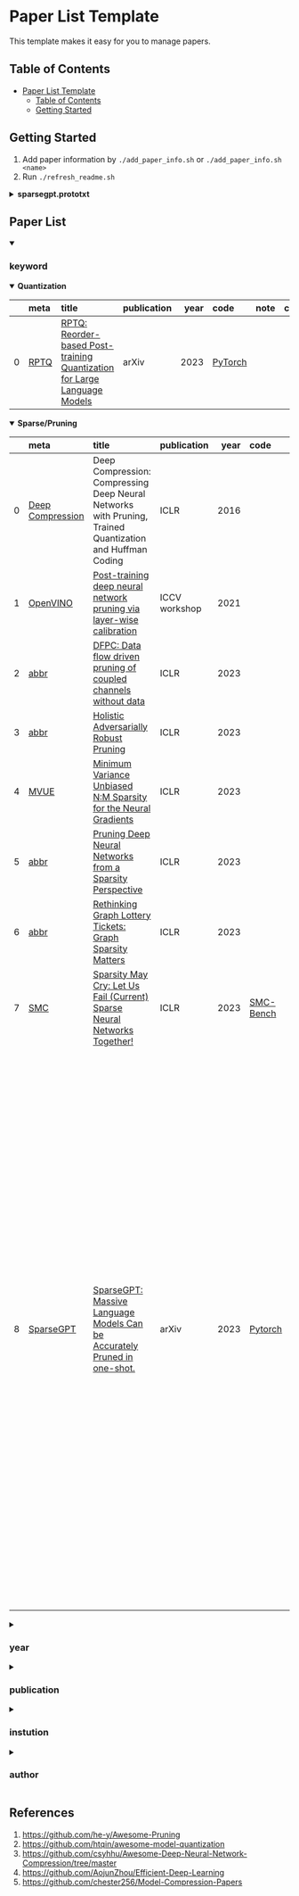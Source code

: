 # Paper List Template

This template makes it easy for you to manage papers.

## Table of Contents

- [Paper List Template](#paper-list-template)
  - [Table of Contents](#table-of-contents)
  - [Getting Started](#getting-started)


## Getting Started
1. Add paper information by `./add_paper_info.sh` or  `./add_paper_info.sh <name>`
2. Run `./refresh_readme.sh`

<details><summary><b>sparsegpt.prototxt</b></summary>
<p>

```
paper {
  title: "SparseGPT: Massive Language Models Can be Accurately Pruned in one-shot."
  abbr: "SparseGPT"
  url: "https://arxiv.org/pdf/2301.00774.pdf"
  authors: "Elias Frantar"
  authors: "Dan Alistarh"
  institutions: "IST Austria"
  institutions: "Neural Magic"
}
pub {
  where: "arXiv"
  year: 2023
}
code {
  type: "Pytorch"
  url: "https://github.com/IST-DASLab/sparsegpt"
}
note {
  url: "SparseGPT.md"
}
keyword {
  words: "sparsity"
}
```

</p>
</details>



## Paper List

<details open><summary>

### keyword
</summary> 
<p>

<details open><summary><b>Quantization</b></summary> 
<p>

|    | meta                         | title                                                                                                            | publication   |   year | code                                            | note   | cover   |
|---:|:-----------------------------|:-----------------------------------------------------------------------------------------------------------------|:--------------|-------:|:------------------------------------------------|:-------|:--------|
|  0 | [RPTQ](./meta/RPTQ.prototxt) | [RPTQ: Reorder-based Post-training Quantization for Large Language Models](https://arxiv.org/pdf/2304.01089.pdf) | arXiv         |   2023 | [PyTorch](https://github.com/hahnyuan/RPTQ4LLM) |        |         |</p>
</details>
<details open><summary><b>Sparse/Pruning</b></summary> 
<p>

|    | meta                                                | title                                                                                                                                                                                                                                    | publication   |   year | code                                                 | note                                   | cover                                                            |
|---:|:----------------------------------------------------|:-----------------------------------------------------------------------------------------------------------------------------------------------------------------------------------------------------------------------------------------|:--------------|-------:|:-----------------------------------------------------|:---------------------------------------|:-----------------------------------------------------------------|
|  0 | [Deep Compression](./meta/deepcompression.prototxt) | Deep Compression: Compressing Deep Neural Networks with Pruning, Trained Quantization and Huffman Coding                                                                                                                                 | ICLR          |   2016 |                                                      |                                        |                                                                  |
|  1 | [OpenVINO](./meta/OpenVINO.prototxt)                | [Post-training deep neural network pruning via layer-wise calibration](https://openaccess.thecvf.com/content/ICCV2021W/LPCV/papers/Lazarevich_Post-Training_Deep_Neural_Network_Pruning_via_Layer-Wise_Calibration_ICCVW_2021_paper.pdf) | ICCV workshop |   2021 |                                                      |                                        |                                                                  |
|  2 | [abbr](./meta/22C0A4RH.prototxt)                    | [DFPC: Data flow driven pruning of coupled channels without data](https://openreview.net/forum?id=mhnHqRqcjYU)                                                                                                                           | ICLR          |   2023 |                                                      |                                        |                                                                  |
|  3 | [abbr](./meta/9O673CMS.prototxt)                    | [Holistic Adversarially Robust Pruning](https://openreview.net/forum?id=sAJDi9lD06L)                                                                                                                                                     | ICLR          |   2023 |                                                      |                                        |                                                                  |
|  4 | [MVUE](./meta/2U5DXO7C.prototxt)                    | [Minimum Variance Unbiased N:M Sparsity for the Neural Gradients](https://openreview.net/pdf?id=vuD2xEtxZcj)                                                                                                                             | ICLR          |   2023 |                                                      |                                        |                                                                  |
|  5 | [abbr](./meta/4IT9WPPA.prototxt)                    | [Pruning Deep Neural Networks from a Sparsity Perspective](https://openreview.net/forum?id=i-DleYh34BM)                                                                                                                                  | ICLR          |   2023 |                                                      |                                        |                                                                  |
|  6 | [abbr](./meta/GEZARAUL.prototxt)                    | [Rethinking Graph Lottery Tickets: Graph Sparsity Matters](https://openreview.net/forum?id=fjh7UGQgOB)                                                                                                                                   | ICLR          |   2023 |                                                      |                                        |                                                                  |
|  7 | [SMC](./meta/EHWNTP1V.prototxt)                     | [Sparsity May Cry: Let Us Fail (Current) Sparse Neural Networks Together!](https://openreview.net/pdf?id=J6F3lLg4Kdp)                                                                                                                    | ICLR          |   2023 | [SMC-Bench](https://github.com/VITA-Group/SMC-Bench) |                                        |                                                                  |
|  8 | [SparseGPT](./meta/sparsegpt.prototxt)              | [SparseGPT: Massive Language Models Can be Accurately Pruned in one-shot.](https://arxiv.org/pdf/2301.00774.pdf)                                                                                                                         | arXiv         |   2023 | [Pytorch](https://github.com/IST-DASLab/sparsegpt)   | [note](./notes/sparsegpt/SparseGPT.md) | <img width='1000' alt='image' src='./notes/sparsegpt/cover.jpg'> |</p>
</details>
</p>
</details>

<details><summary>

### year
</summary> 
<p>

<details><summary><b>2016</b></summary> 
<p>

|    | meta                                                | title                                                                                                    | publication   |   year | code   | note   | cover   |
|---:|:----------------------------------------------------|:---------------------------------------------------------------------------------------------------------|:--------------|-------:|:-------|:-------|:--------|
|  0 | [Deep Compression](./meta/deepcompression.prototxt) | Deep Compression: Compressing Deep Neural Networks with Pruning, Trained Quantization and Huffman Coding | ICLR          |   2016 |        |        |         |</p>
</details>
<details><summary><b>2021</b></summary> 
<p>

|    | meta                                 | title                                                                                                                                                                                                                                    | publication   |   year | code   | note   | cover   |
|---:|:-------------------------------------|:-----------------------------------------------------------------------------------------------------------------------------------------------------------------------------------------------------------------------------------------|:--------------|-------:|:-------|:-------|:--------|
|  0 | [OpenVINO](./meta/OpenVINO.prototxt) | [Post-training deep neural network pruning via layer-wise calibration](https://openaccess.thecvf.com/content/ICCV2021W/LPCV/papers/Lazarevich_Post-Training_Deep_Neural_Network_Pruning_via_Layer-Wise_Calibration_ICCVW_2021_paper.pdf) | ICCV workshop |   2021 |        |        |         |</p>
</details>
<details><summary><b>2023</b></summary> 
<p>

|    | meta                                   | title                                                                                                                                                                             | publication   |   year | code                                                  | note                                   | cover                                                            |
|---:|:---------------------------------------|:----------------------------------------------------------------------------------------------------------------------------------------------------------------------------------|:--------------|-------:|:------------------------------------------------------|:---------------------------------------|:-----------------------------------------------------------------|
|  0 | [abbr](./meta/BU38BOQE.prototxt)       | [A General Framework For Proving The Equivariant Strong Lottery Ticket Hypothesis](https://openreview.net/forum?id=vVJZtlZB9D)                                                    | ICLR          |   2023 |                                                       |                                        |                                                                  |
|  1 | [abbr](./meta/SP5UN1RF.prototxt)       | [A Unified Framework for Soft Threshold Pruning](https://openreview.net/forum?id=cCFqcrq0d8)                                                                                      | ICLR          |   2023 |                                                       |                                        |                                                                  |
|  2 | [abbr](./meta/Q3S45CWC.prototxt)       | [Bit-Pruning: A Sparse Multiplication-Less Dot-Product](https://openreview.net/forum?id=YUDiZcZTI8)                                                                               | ICLR          |   2023 |                                                       |                                        |                                                                  |
|  3 | [abbr](./meta/JBRI286F.prototxt)       | [CrAM: A Compression-Aware Minimizer](https://openreview.net/forum?id=_eTZBs-yedr)                                                                                                | ICLR          |   2023 |                                                       |                                        |                                                                  |
|  4 | [abbr](./meta/22C0A4RH.prototxt)       | [DFPC: Data flow driven pruning of coupled channels without data](https://openreview.net/forum?id=mhnHqRqcjYU)                                                                    | ICLR          |   2023 |                                                       |                                        |                                                                  |
|  5 | [abbr](./meta/TVCZSVZY.prototxt)       | [DepthFL: Depthwise Federated Learning for Heterogeneous Clients](https://openreview.net/forum?id=pf8RIZTMU58)                                                                    | ICLR          |   2023 |                                                       |                                        |                                                                  |
|  6 | [abbr](./meta/ZHVKFNSL.prototxt)       | [Diffusion Models for Causal Discovery via Topological Ordering](https://openreview.net/forum?id=Idusfje4-Wq)                                                                     | ICLR          |   2023 |                                                       |                                        |                                                                  |
|  7 | [abbr](./meta/9O673CMS.prototxt)       | [Holistic Adversarially Robust Pruning](https://openreview.net/forum?id=sAJDi9lD06L)                                                                                              | ICLR          |   2023 |                                                       |                                        |                                                                  |
|  8 | [abbr](./meta/Q0PKEEPI.prototxt)       | [HomoDistil: Homotopic Task-Agnostic Distillation of Pre-trained Transformers](https://openreview.net/forum?id=D7srTrGhAs)                                                        | ICLR          |   2023 |                                                       |                                        |                                                                  |
|  9 | [abbr](./meta/AZKA1WRH.prototxt)       | [How I Learned to Stop Worrying and Love Retraining](https://openreview.net/forum?id=_nF5imFKQI)                                                                                  | ICLR          |   2023 |                                                       |                                        |                                                                  |
| 10 | [abbr](./meta/RR92I0FK.prototxt)       | [Joint Edge-Model Sparse Learning is Provably Efficient for Graph Neural Networks](https://openreview.net/forum?id=4UldFtZ_CVF)                                                   | ICLR          |   2023 |                                                       |                                        |                                                                  |
| 11 | [abbr](./meta/CSUM4GXD.prototxt)       | [MECTA: Memory-Economic Continual Test-Time Model Adaptation](https://openreview.net/forum?id=N92hjSf5NNh)                                                                        | ICLR          |   2023 |                                                       |                                        |                                                                  |
| 12 | [MVUE](./meta/2U5DXO7C.prototxt)       | [Minimum Variance Unbiased N:M Sparsity for the Neural Gradients](https://openreview.net/pdf?id=vuD2xEtxZcj)                                                                      | ICLR          |   2023 |                                                       |                                        |                                                                  |
| 13 | [NTK-SAP](./meta/HYTID4WD.prototxt)    | [NTK-SAP: Improving neural network pruning by aligning training dynamics](https://openreview.net/forum?id=-5EWhW_4qWP)                                                            | ICLR          |   2023 |                                                       |                                        |                                                                  |
| 14 | [OTOv2](./meta/QBBMHBHQ.prototxt)      | [OTOv2: Automatic, Generic, User-Friendly](https://openreview.net/forum?id=7ynoX1ojPMt)                                                                                           | ICLR          |   2023 | [Pytorch](https://github.com/tianyic/only_train_once) |                                        |                                                                  |
| 15 | [abbr](./meta/1EZ5JYL3.prototxt)       | [Over-parameterized Model Optimization with Polyak-Lojasiewicz Condition](https://openreview.net/forum?id=aBIpZvMdS56)                                                            | ICLR          |   2023 |                                                       |                                        |                                                                  |
| 16 | [abbr](./meta/4IT9WPPA.prototxt)       | [Pruning Deep Neural Networks from a Sparsity Perspective](https://openreview.net/forum?id=i-DleYh34BM)                                                                           | ICLR          |   2023 |                                                       |                                        |                                                                  |
| 17 | [abbr](./meta/GEZARAUL.prototxt)       | [Rethinking Graph Lottery Tickets: Graph Sparsity Matters](https://openreview.net/forum?id=fjh7UGQgOB)                                                                            | ICLR          |   2023 |                                                       |                                        |                                                                  |
| 18 | [m](./meta/0I1IQIH6.prototxt)          | [Revisiting Pruning at Initialization Through the Lens of Ramanujan Graph](https://openreview.net/forum?id=uVcDssQff)                                                             | ICLR          |   2023 |                                                       |                                        |                                                                  |
| 19 | [abbr](./meta/DLHYYZU1.prototxt)       | [Searching Lottery Tickets in Graph Neural Networks: A Dual Perspective](https://openreview.net/forum?id=Dvs-a3aymPe)                                                             | ICLR          |   2023 |                                                       |                                        |                                                                  |
| 20 | [SMC](./meta/EHWNTP1V.prototxt)        | [Sparsity May Cry: Let Us Fail (Current) Sparse Neural Networks Together!](https://openreview.net/pdf?id=J6F3lLg4Kdp)                                                             | ICLR          |   2023 | [SMC-Bench](https://github.com/VITA-Group/SMC-Bench)  |                                        |                                                                  |
| 21 | [m](./meta/RRGOXITB.prototxt)          | [Symmetric Pruning in Quantum Neural Networks](https://openreview.net/forum?id=K96AogLDT2K)                                                                                       | ICLR          |   2023 |                                                       |                                        |                                                                  |
| 22 | [abbr](./meta/MTKTZE3N.prototxt)       | [TVSPrune - Pruning Non-discriminative filters via Total Variation separability of intermediate representations without fine tuning](https://openreview.net/forum?id=sZI1Oj9KBKy) | ICLR          |   2023 |                                                       |                                        |                                                                  |
| 23 | [m](./meta/R4X91L5N.prototxt)          | [Unmasking the Lottery Ticket Hypothesis: What's Encoded in a Winning Ticket's Mask?](https://openreview.net/forum?id=xSsW2Am-ukZ)                                                | ICLR          |   2023 |                                                       |                                        |                                                                  |
| 24 | [RPTQ](./meta/RPTQ.prototxt)           | [RPTQ: Reorder-based Post-training Quantization for Large Language Models](https://arxiv.org/pdf/2304.01089.pdf)                                                                  | arXiv         |   2023 | [PyTorch](https://github.com/hahnyuan/RPTQ4LLM)       |                                        |                                                                  |
| 25 | [SparseGPT](./meta/sparsegpt.prototxt) | [SparseGPT: Massive Language Models Can be Accurately Pruned in one-shot.](https://arxiv.org/pdf/2301.00774.pdf)                                                                  | arXiv         |   2023 | [Pytorch](https://github.com/IST-DASLab/sparsegpt)    | [note](./notes/sparsegpt/SparseGPT.md) | <img width='1000' alt='image' src='./notes/sparsegpt/cover.jpg'> |</p>
</details>
</p>
</details>

<details><summary>

### publication
</summary> 
<p>

<details><summary><b>ICCV workshop</b></summary> 
<p>

|    | meta                                 | title                                                                                                                                                                                                                                    | publication   |   year | code   | note   | cover   |
|---:|:-------------------------------------|:-----------------------------------------------------------------------------------------------------------------------------------------------------------------------------------------------------------------------------------------|:--------------|-------:|:-------|:-------|:--------|
|  0 | [OpenVINO](./meta/OpenVINO.prototxt) | [Post-training deep neural network pruning via layer-wise calibration](https://openaccess.thecvf.com/content/ICCV2021W/LPCV/papers/Lazarevich_Post-Training_Deep_Neural_Network_Pruning_via_Layer-Wise_Calibration_ICCVW_2021_paper.pdf) | ICCV workshop |   2021 |        |        |         |</p>
</details>
<details><summary><b>ICLR</b></summary> 
<p>

|    | meta                                                | title                                                                                                                                                                             | publication   |   year | code                                                  | note   | cover   |
|---:|:----------------------------------------------------|:----------------------------------------------------------------------------------------------------------------------------------------------------------------------------------|:--------------|-------:|:------------------------------------------------------|:-------|:--------|
|  0 | [Deep Compression](./meta/deepcompression.prototxt) | Deep Compression: Compressing Deep Neural Networks with Pruning, Trained Quantization and Huffman Coding                                                                          | ICLR          |   2016 |                                                       |        |         |
|  1 | [abbr](./meta/BU38BOQE.prototxt)                    | [A General Framework For Proving The Equivariant Strong Lottery Ticket Hypothesis](https://openreview.net/forum?id=vVJZtlZB9D)                                                    | ICLR          |   2023 |                                                       |        |         |
|  2 | [abbr](./meta/SP5UN1RF.prototxt)                    | [A Unified Framework for Soft Threshold Pruning](https://openreview.net/forum?id=cCFqcrq0d8)                                                                                      | ICLR          |   2023 |                                                       |        |         |
|  3 | [abbr](./meta/Q3S45CWC.prototxt)                    | [Bit-Pruning: A Sparse Multiplication-Less Dot-Product](https://openreview.net/forum?id=YUDiZcZTI8)                                                                               | ICLR          |   2023 |                                                       |        |         |
|  4 | [abbr](./meta/JBRI286F.prototxt)                    | [CrAM: A Compression-Aware Minimizer](https://openreview.net/forum?id=_eTZBs-yedr)                                                                                                | ICLR          |   2023 |                                                       |        |         |
|  5 | [abbr](./meta/22C0A4RH.prototxt)                    | [DFPC: Data flow driven pruning of coupled channels without data](https://openreview.net/forum?id=mhnHqRqcjYU)                                                                    | ICLR          |   2023 |                                                       |        |         |
|  6 | [abbr](./meta/TVCZSVZY.prototxt)                    | [DepthFL: Depthwise Federated Learning for Heterogeneous Clients](https://openreview.net/forum?id=pf8RIZTMU58)                                                                    | ICLR          |   2023 |                                                       |        |         |
|  7 | [abbr](./meta/ZHVKFNSL.prototxt)                    | [Diffusion Models for Causal Discovery via Topological Ordering](https://openreview.net/forum?id=Idusfje4-Wq)                                                                     | ICLR          |   2023 |                                                       |        |         |
|  8 | [abbr](./meta/9O673CMS.prototxt)                    | [Holistic Adversarially Robust Pruning](https://openreview.net/forum?id=sAJDi9lD06L)                                                                                              | ICLR          |   2023 |                                                       |        |         |
|  9 | [abbr](./meta/Q0PKEEPI.prototxt)                    | [HomoDistil: Homotopic Task-Agnostic Distillation of Pre-trained Transformers](https://openreview.net/forum?id=D7srTrGhAs)                                                        | ICLR          |   2023 |                                                       |        |         |
| 10 | [abbr](./meta/AZKA1WRH.prototxt)                    | [How I Learned to Stop Worrying and Love Retraining](https://openreview.net/forum?id=_nF5imFKQI)                                                                                  | ICLR          |   2023 |                                                       |        |         |
| 11 | [abbr](./meta/RR92I0FK.prototxt)                    | [Joint Edge-Model Sparse Learning is Provably Efficient for Graph Neural Networks](https://openreview.net/forum?id=4UldFtZ_CVF)                                                   | ICLR          |   2023 |                                                       |        |         |
| 12 | [abbr](./meta/CSUM4GXD.prototxt)                    | [MECTA: Memory-Economic Continual Test-Time Model Adaptation](https://openreview.net/forum?id=N92hjSf5NNh)                                                                        | ICLR          |   2023 |                                                       |        |         |
| 13 | [MVUE](./meta/2U5DXO7C.prototxt)                    | [Minimum Variance Unbiased N:M Sparsity for the Neural Gradients](https://openreview.net/pdf?id=vuD2xEtxZcj)                                                                      | ICLR          |   2023 |                                                       |        |         |
| 14 | [NTK-SAP](./meta/HYTID4WD.prototxt)                 | [NTK-SAP: Improving neural network pruning by aligning training dynamics](https://openreview.net/forum?id=-5EWhW_4qWP)                                                            | ICLR          |   2023 |                                                       |        |         |
| 15 | [OTOv2](./meta/QBBMHBHQ.prototxt)                   | [OTOv2: Automatic, Generic, User-Friendly](https://openreview.net/forum?id=7ynoX1ojPMt)                                                                                           | ICLR          |   2023 | [Pytorch](https://github.com/tianyic/only_train_once) |        |         |
| 16 | [abbr](./meta/1EZ5JYL3.prototxt)                    | [Over-parameterized Model Optimization with Polyak-Lojasiewicz Condition](https://openreview.net/forum?id=aBIpZvMdS56)                                                            | ICLR          |   2023 |                                                       |        |         |
| 17 | [abbr](./meta/4IT9WPPA.prototxt)                    | [Pruning Deep Neural Networks from a Sparsity Perspective](https://openreview.net/forum?id=i-DleYh34BM)                                                                           | ICLR          |   2023 |                                                       |        |         |
| 18 | [abbr](./meta/GEZARAUL.prototxt)                    | [Rethinking Graph Lottery Tickets: Graph Sparsity Matters](https://openreview.net/forum?id=fjh7UGQgOB)                                                                            | ICLR          |   2023 |                                                       |        |         |
| 19 | [m](./meta/0I1IQIH6.prototxt)                       | [Revisiting Pruning at Initialization Through the Lens of Ramanujan Graph](https://openreview.net/forum?id=uVcDssQff)                                                             | ICLR          |   2023 |                                                       |        |         |
| 20 | [abbr](./meta/DLHYYZU1.prototxt)                    | [Searching Lottery Tickets in Graph Neural Networks: A Dual Perspective](https://openreview.net/forum?id=Dvs-a3aymPe)                                                             | ICLR          |   2023 |                                                       |        |         |
| 21 | [SMC](./meta/EHWNTP1V.prototxt)                     | [Sparsity May Cry: Let Us Fail (Current) Sparse Neural Networks Together!](https://openreview.net/pdf?id=J6F3lLg4Kdp)                                                             | ICLR          |   2023 | [SMC-Bench](https://github.com/VITA-Group/SMC-Bench)  |        |         |
| 22 | [m](./meta/RRGOXITB.prototxt)                       | [Symmetric Pruning in Quantum Neural Networks](https://openreview.net/forum?id=K96AogLDT2K)                                                                                       | ICLR          |   2023 |                                                       |        |         |
| 23 | [abbr](./meta/MTKTZE3N.prototxt)                    | [TVSPrune - Pruning Non-discriminative filters via Total Variation separability of intermediate representations without fine tuning](https://openreview.net/forum?id=sZI1Oj9KBKy) | ICLR          |   2023 |                                                       |        |         |
| 24 | [m](./meta/R4X91L5N.prototxt)                       | [Unmasking the Lottery Ticket Hypothesis: What's Encoded in a Winning Ticket's Mask?](https://openreview.net/forum?id=xSsW2Am-ukZ)                                                | ICLR          |   2023 |                                                       |        |         |</p>
</details>
<details><summary><b>arXiv</b></summary> 
<p>

|    | meta                                   | title                                                                                                            | publication   |   year | code                                               | note                                   | cover                                                            |
|---:|:---------------------------------------|:-----------------------------------------------------------------------------------------------------------------|:--------------|-------:|:---------------------------------------------------|:---------------------------------------|:-----------------------------------------------------------------|
|  0 | [RPTQ](./meta/RPTQ.prototxt)           | [RPTQ: Reorder-based Post-training Quantization for Large Language Models](https://arxiv.org/pdf/2304.01089.pdf) | arXiv         |   2023 | [PyTorch](https://github.com/hahnyuan/RPTQ4LLM)    |                                        |                                                                  |
|  1 | [SparseGPT](./meta/sparsegpt.prototxt) | [SparseGPT: Massive Language Models Can be Accurately Pruned in one-shot.](https://arxiv.org/pdf/2301.00774.pdf) | arXiv         |   2023 | [Pytorch](https://github.com/IST-DASLab/sparsegpt) | [note](./notes/sparsegpt/SparseGPT.md) | <img width='1000' alt='image' src='./notes/sparsegpt/cover.jpg'> |</p>
</details>
</p>
</details>

<details><summary>

### instution
</summary> 
<p>

<details><summary><b>Eindhoven University of Technology</b></summary> 
<p>

|    | meta                            | title                                                                                                                 | publication   |   year | code                                                 | note   | cover   |
|---:|:--------------------------------|:----------------------------------------------------------------------------------------------------------------------|:--------------|-------:|:-----------------------------------------------------|:-------|:--------|
|  0 | [SMC](./meta/EHWNTP1V.prototxt) | [Sparsity May Cry: Let Us Fail (Current) Sparse Neural Networks Together!](https://openreview.net/pdf?id=J6F3lLg4Kdp) | ICLR          |   2023 | [SMC-Bench](https://github.com/VITA-Group/SMC-Bench) |        |         |</p>
</details>
<details><summary><b>Habana Labs</b></summary> 
<p>

|    | meta                             | title                                                                                                        | publication   |   year | code   | note   | cover   |
|---:|:---------------------------------|:-------------------------------------------------------------------------------------------------------------|:--------------|-------:|:-------|:-------|:--------|
|  0 | [MVUE](./meta/2U5DXO7C.prototxt) | [Minimum Variance Unbiased N:M Sparsity for the Neural Gradients](https://openreview.net/pdf?id=vuD2xEtxZcj) | ICLR          |   2023 |        |        |         |</p>
</details>
<details><summary><b>Houmo AI</b></summary> 
<p>

|    | meta                         | title                                                                                                            | publication   |   year | code                                            | note   | cover   |
|---:|:-----------------------------|:-----------------------------------------------------------------------------------------------------------------|:--------------|-------:|:------------------------------------------------|:-------|:--------|
|  0 | [RPTQ](./meta/RPTQ.prototxt) | [RPTQ: Reorder-based Post-training Quantization for Large Language Models](https://arxiv.org/pdf/2304.01089.pdf) | arXiv         |   2023 | [PyTorch](https://github.com/hahnyuan/RPTQ4LLM) |        |         |</p>
</details>
<details><summary><b>IST Austria</b></summary> 
<p>

|    | meta                                   | title                                                                                                            | publication   |   year | code                                               | note                                   | cover                                                            |
|---:|:---------------------------------------|:-----------------------------------------------------------------------------------------------------------------|:--------------|-------:|:---------------------------------------------------|:---------------------------------------|:-----------------------------------------------------------------|
|  0 | [SparseGPT](./meta/sparsegpt.prototxt) | [SparseGPT: Massive Language Models Can be Accurately Pruned in one-shot.](https://arxiv.org/pdf/2301.00774.pdf) | arXiv         |   2023 | [Pytorch](https://github.com/IST-DASLab/sparsegpt) | [note](./notes/sparsegpt/SparseGPT.md) | <img width='1000' alt='image' src='./notes/sparsegpt/cover.jpg'> |</p>
</details>
<details><summary><b>Intel Corporation</b></summary> 
<p>

|    | meta                                 | title                                                                                                                                                                                                                                    | publication   |   year | code   | note   | cover   |
|---:|:-------------------------------------|:-----------------------------------------------------------------------------------------------------------------------------------------------------------------------------------------------------------------------------------------|:--------------|-------:|:-------|:-------|:--------|
|  0 | [OpenVINO](./meta/OpenVINO.prototxt) | [Post-training deep neural network pruning via layer-wise calibration](https://openaccess.thecvf.com/content/ICCV2021W/LPCV/papers/Lazarevich_Post-Training_Deep_Neural_Network_Pruning_via_Layer-Wise_Calibration_ICCVW_2021_paper.pdf) | ICCV workshop |   2021 |        |        |         |</p>
</details>
<details><summary><b>Neural Magic</b></summary> 
<p>

|    | meta                                   | title                                                                                                            | publication   |   year | code                                               | note                                   | cover                                                            |
|---:|:---------------------------------------|:-----------------------------------------------------------------------------------------------------------------|:--------------|-------:|:---------------------------------------------------|:---------------------------------------|:-----------------------------------------------------------------|
|  0 | [SparseGPT](./meta/sparsegpt.prototxt) | [SparseGPT: Massive Language Models Can be Accurately Pruned in one-shot.](https://arxiv.org/pdf/2301.00774.pdf) | arXiv         |   2023 | [Pytorch](https://github.com/IST-DASLab/sparsegpt) | [note](./notes/sparsegpt/SparseGPT.md) | <img width='1000' alt='image' src='./notes/sparsegpt/cover.jpg'> |</p>
</details>
<details><summary><b>Stanford University</b></summary> 
<p>

|    | meta                                                | title                                                                                                    | publication   |   year | code   | note   | cover   |
|---:|:----------------------------------------------------|:---------------------------------------------------------------------------------------------------------|:--------------|-------:|:-------|:-------|:--------|
|  0 | [Deep Compression](./meta/deepcompression.prototxt) | Deep Compression: Compressing Deep Neural Networks with Pruning, Trained Quantization and Huffman Coding | ICLR          |   2016 |        |        |         |</p>
</details>
<details><summary><b>Tencent AI Lab</b></summary> 
<p>

|    | meta                         | title                                                                                                            | publication   |   year | code                                            | note   | cover   |
|---:|:-----------------------------|:-----------------------------------------------------------------------------------------------------------------|:--------------|-------:|:------------------------------------------------|:-------|:--------|
|  0 | [RPTQ](./meta/RPTQ.prototxt) | [RPTQ: Reorder-based Post-training Quantization for Large Language Models](https://arxiv.org/pdf/2304.01089.pdf) | arXiv         |   2023 | [PyTorch](https://github.com/hahnyuan/RPTQ4LLM) |        |         |</p>
</details>
<details><summary><b>University of Texas at Austin</b></summary> 
<p>

|    | meta                            | title                                                                                                                 | publication   |   year | code                                                 | note   | cover   |
|---:|:--------------------------------|:----------------------------------------------------------------------------------------------------------------------|:--------------|-------:|:-----------------------------------------------------|:-------|:--------|
|  0 | [SMC](./meta/EHWNTP1V.prototxt) | [Sparsity May Cry: Let Us Fail (Current) Sparse Neural Networks Together!](https://openreview.net/pdf?id=J6F3lLg4Kdp) | ICLR          |   2023 | [SMC-Bench](https://github.com/VITA-Group/SMC-Bench) |        |         |</p>
</details>
<details><summary><b>inst1</b></summary> 
<p>

|    | meta                                | title                                                                                                                                                                             | publication   |   year | code                                                  | note   | cover   |
|---:|:------------------------------------|:----------------------------------------------------------------------------------------------------------------------------------------------------------------------------------|:--------------|-------:|:------------------------------------------------------|:-------|:--------|
|  0 | [abbr](./meta/BU38BOQE.prototxt)    | [A General Framework For Proving The Equivariant Strong Lottery Ticket Hypothesis](https://openreview.net/forum?id=vVJZtlZB9D)                                                    | ICLR          |   2023 |                                                       |        |         |
|  1 | [abbr](./meta/SP5UN1RF.prototxt)    | [A Unified Framework for Soft Threshold Pruning](https://openreview.net/forum?id=cCFqcrq0d8)                                                                                      | ICLR          |   2023 |                                                       |        |         |
|  2 | [abbr](./meta/Q3S45CWC.prototxt)    | [Bit-Pruning: A Sparse Multiplication-Less Dot-Product](https://openreview.net/forum?id=YUDiZcZTI8)                                                                               | ICLR          |   2023 |                                                       |        |         |
|  3 | [abbr](./meta/JBRI286F.prototxt)    | [CrAM: A Compression-Aware Minimizer](https://openreview.net/forum?id=_eTZBs-yedr)                                                                                                | ICLR          |   2023 |                                                       |        |         |
|  4 | [abbr](./meta/22C0A4RH.prototxt)    | [DFPC: Data flow driven pruning of coupled channels without data](https://openreview.net/forum?id=mhnHqRqcjYU)                                                                    | ICLR          |   2023 |                                                       |        |         |
|  5 | [abbr](./meta/TVCZSVZY.prototxt)    | [DepthFL: Depthwise Federated Learning for Heterogeneous Clients](https://openreview.net/forum?id=pf8RIZTMU58)                                                                    | ICLR          |   2023 |                                                       |        |         |
|  6 | [abbr](./meta/ZHVKFNSL.prototxt)    | [Diffusion Models for Causal Discovery via Topological Ordering](https://openreview.net/forum?id=Idusfje4-Wq)                                                                     | ICLR          |   2023 |                                                       |        |         |
|  7 | [abbr](./meta/9O673CMS.prototxt)    | [Holistic Adversarially Robust Pruning](https://openreview.net/forum?id=sAJDi9lD06L)                                                                                              | ICLR          |   2023 |                                                       |        |         |
|  8 | [abbr](./meta/Q0PKEEPI.prototxt)    | [HomoDistil: Homotopic Task-Agnostic Distillation of Pre-trained Transformers](https://openreview.net/forum?id=D7srTrGhAs)                                                        | ICLR          |   2023 |                                                       |        |         |
|  9 | [abbr](./meta/AZKA1WRH.prototxt)    | [How I Learned to Stop Worrying and Love Retraining](https://openreview.net/forum?id=_nF5imFKQI)                                                                                  | ICLR          |   2023 |                                                       |        |         |
| 10 | [abbr](./meta/RR92I0FK.prototxt)    | [Joint Edge-Model Sparse Learning is Provably Efficient for Graph Neural Networks](https://openreview.net/forum?id=4UldFtZ_CVF)                                                   | ICLR          |   2023 |                                                       |        |         |
| 11 | [abbr](./meta/CSUM4GXD.prototxt)    | [MECTA: Memory-Economic Continual Test-Time Model Adaptation](https://openreview.net/forum?id=N92hjSf5NNh)                                                                        | ICLR          |   2023 |                                                       |        |         |
| 12 | [NTK-SAP](./meta/HYTID4WD.prototxt) | [NTK-SAP: Improving neural network pruning by aligning training dynamics](https://openreview.net/forum?id=-5EWhW_4qWP)                                                            | ICLR          |   2023 |                                                       |        |         |
| 13 | [OTOv2](./meta/QBBMHBHQ.prototxt)   | [OTOv2: Automatic, Generic, User-Friendly](https://openreview.net/forum?id=7ynoX1ojPMt)                                                                                           | ICLR          |   2023 | [Pytorch](https://github.com/tianyic/only_train_once) |        |         |
| 14 | [abbr](./meta/1EZ5JYL3.prototxt)    | [Over-parameterized Model Optimization with Polyak-Lojasiewicz Condition](https://openreview.net/forum?id=aBIpZvMdS56)                                                            | ICLR          |   2023 |                                                       |        |         |
| 15 | [abbr](./meta/4IT9WPPA.prototxt)    | [Pruning Deep Neural Networks from a Sparsity Perspective](https://openreview.net/forum?id=i-DleYh34BM)                                                                           | ICLR          |   2023 |                                                       |        |         |
| 16 | [abbr](./meta/GEZARAUL.prototxt)    | [Rethinking Graph Lottery Tickets: Graph Sparsity Matters](https://openreview.net/forum?id=fjh7UGQgOB)                                                                            | ICLR          |   2023 |                                                       |        |         |
| 17 | [m](./meta/0I1IQIH6.prototxt)       | [Revisiting Pruning at Initialization Through the Lens of Ramanujan Graph](https://openreview.net/forum?id=uVcDssQff)                                                             | ICLR          |   2023 |                                                       |        |         |
| 18 | [abbr](./meta/DLHYYZU1.prototxt)    | [Searching Lottery Tickets in Graph Neural Networks: A Dual Perspective](https://openreview.net/forum?id=Dvs-a3aymPe)                                                             | ICLR          |   2023 |                                                       |        |         |
| 19 | [m](./meta/RRGOXITB.prototxt)       | [Symmetric Pruning in Quantum Neural Networks](https://openreview.net/forum?id=K96AogLDT2K)                                                                                       | ICLR          |   2023 |                                                       |        |         |
| 20 | [abbr](./meta/MTKTZE3N.prototxt)    | [TVSPrune - Pruning Non-discriminative filters via Total Variation separability of intermediate representations without fine tuning](https://openreview.net/forum?id=sZI1Oj9KBKy) | ICLR          |   2023 |                                                       |        |         |
| 21 | [m](./meta/R4X91L5N.prototxt)       | [Unmasking the Lottery Ticket Hypothesis: What's Encoded in a Winning Ticket's Mask?](https://openreview.net/forum?id=xSsW2Am-ukZ)                                                | ICLR          |   2023 |                                                       |        |         |</p>
</details>
<details><summary><b>inst2</b></summary> 
<p>

|    | meta                                | title                                                                                                                                                                             | publication   |   year | code                                                  | note   | cover   |
|---:|:------------------------------------|:----------------------------------------------------------------------------------------------------------------------------------------------------------------------------------|:--------------|-------:|:------------------------------------------------------|:-------|:--------|
|  0 | [abbr](./meta/BU38BOQE.prototxt)    | [A General Framework For Proving The Equivariant Strong Lottery Ticket Hypothesis](https://openreview.net/forum?id=vVJZtlZB9D)                                                    | ICLR          |   2023 |                                                       |        |         |
|  1 | [abbr](./meta/SP5UN1RF.prototxt)    | [A Unified Framework for Soft Threshold Pruning](https://openreview.net/forum?id=cCFqcrq0d8)                                                                                      | ICLR          |   2023 |                                                       |        |         |
|  2 | [abbr](./meta/Q3S45CWC.prototxt)    | [Bit-Pruning: A Sparse Multiplication-Less Dot-Product](https://openreview.net/forum?id=YUDiZcZTI8)                                                                               | ICLR          |   2023 |                                                       |        |         |
|  3 | [abbr](./meta/JBRI286F.prototxt)    | [CrAM: A Compression-Aware Minimizer](https://openreview.net/forum?id=_eTZBs-yedr)                                                                                                | ICLR          |   2023 |                                                       |        |         |
|  4 | [abbr](./meta/22C0A4RH.prototxt)    | [DFPC: Data flow driven pruning of coupled channels without data](https://openreview.net/forum?id=mhnHqRqcjYU)                                                                    | ICLR          |   2023 |                                                       |        |         |
|  5 | [abbr](./meta/TVCZSVZY.prototxt)    | [DepthFL: Depthwise Federated Learning for Heterogeneous Clients](https://openreview.net/forum?id=pf8RIZTMU58)                                                                    | ICLR          |   2023 |                                                       |        |         |
|  6 | [abbr](./meta/ZHVKFNSL.prototxt)    | [Diffusion Models for Causal Discovery via Topological Ordering](https://openreview.net/forum?id=Idusfje4-Wq)                                                                     | ICLR          |   2023 |                                                       |        |         |
|  7 | [abbr](./meta/9O673CMS.prototxt)    | [Holistic Adversarially Robust Pruning](https://openreview.net/forum?id=sAJDi9lD06L)                                                                                              | ICLR          |   2023 |                                                       |        |         |
|  8 | [abbr](./meta/Q0PKEEPI.prototxt)    | [HomoDistil: Homotopic Task-Agnostic Distillation of Pre-trained Transformers](https://openreview.net/forum?id=D7srTrGhAs)                                                        | ICLR          |   2023 |                                                       |        |         |
|  9 | [abbr](./meta/AZKA1WRH.prototxt)    | [How I Learned to Stop Worrying and Love Retraining](https://openreview.net/forum?id=_nF5imFKQI)                                                                                  | ICLR          |   2023 |                                                       |        |         |
| 10 | [abbr](./meta/RR92I0FK.prototxt)    | [Joint Edge-Model Sparse Learning is Provably Efficient for Graph Neural Networks](https://openreview.net/forum?id=4UldFtZ_CVF)                                                   | ICLR          |   2023 |                                                       |        |         |
| 11 | [abbr](./meta/CSUM4GXD.prototxt)    | [MECTA: Memory-Economic Continual Test-Time Model Adaptation](https://openreview.net/forum?id=N92hjSf5NNh)                                                                        | ICLR          |   2023 |                                                       |        |         |
| 12 | [NTK-SAP](./meta/HYTID4WD.prototxt) | [NTK-SAP: Improving neural network pruning by aligning training dynamics](https://openreview.net/forum?id=-5EWhW_4qWP)                                                            | ICLR          |   2023 |                                                       |        |         |
| 13 | [OTOv2](./meta/QBBMHBHQ.prototxt)   | [OTOv2: Automatic, Generic, User-Friendly](https://openreview.net/forum?id=7ynoX1ojPMt)                                                                                           | ICLR          |   2023 | [Pytorch](https://github.com/tianyic/only_train_once) |        |         |
| 14 | [abbr](./meta/1EZ5JYL3.prototxt)    | [Over-parameterized Model Optimization with Polyak-Lojasiewicz Condition](https://openreview.net/forum?id=aBIpZvMdS56)                                                            | ICLR          |   2023 |                                                       |        |         |
| 15 | [abbr](./meta/4IT9WPPA.prototxt)    | [Pruning Deep Neural Networks from a Sparsity Perspective](https://openreview.net/forum?id=i-DleYh34BM)                                                                           | ICLR          |   2023 |                                                       |        |         |
| 16 | [abbr](./meta/GEZARAUL.prototxt)    | [Rethinking Graph Lottery Tickets: Graph Sparsity Matters](https://openreview.net/forum?id=fjh7UGQgOB)                                                                            | ICLR          |   2023 |                                                       |        |         |
| 17 | [m](./meta/0I1IQIH6.prototxt)       | [Revisiting Pruning at Initialization Through the Lens of Ramanujan Graph](https://openreview.net/forum?id=uVcDssQff)                                                             | ICLR          |   2023 |                                                       |        |         |
| 18 | [abbr](./meta/DLHYYZU1.prototxt)    | [Searching Lottery Tickets in Graph Neural Networks: A Dual Perspective](https://openreview.net/forum?id=Dvs-a3aymPe)                                                             | ICLR          |   2023 |                                                       |        |         |
| 19 | [m](./meta/RRGOXITB.prototxt)       | [Symmetric Pruning in Quantum Neural Networks](https://openreview.net/forum?id=K96AogLDT2K)                                                                                       | ICLR          |   2023 |                                                       |        |         |
| 20 | [abbr](./meta/MTKTZE3N.prototxt)    | [TVSPrune - Pruning Non-discriminative filters via Total Variation separability of intermediate representations without fine tuning](https://openreview.net/forum?id=sZI1Oj9KBKy) | ICLR          |   2023 |                                                       |        |         |
| 21 | [m](./meta/R4X91L5N.prototxt)       | [Unmasking the Lottery Ticket Hypothesis: What's Encoded in a Winning Ticket's Mask?](https://openreview.net/forum?id=xSsW2Am-ukZ)                                                | ICLR          |   2023 |                                                       |        |         |</p>
</details>
</p>
</details>

<details><summary>

### author
</summary> 
<p>

<details><summary><b>Bingzhe Wu</b></summary> 
<p>

|    | meta                         | title                                                                                                            | publication   |   year | code                                            | note   | cover   |
|---:|:-----------------------------|:-----------------------------------------------------------------------------------------------------------------|:--------------|-------:|:------------------------------------------------|:-------|:--------|
|  0 | [RPTQ](./meta/RPTQ.prototxt) | [RPTQ: Reorder-based Post-training Quantization for Large Language Models](https://arxiv.org/pdf/2304.01089.pdf) | arXiv         |   2023 | [PyTorch](https://github.com/hahnyuan/RPTQ4LLM) |        |         |</p>
</details>
<details><summary><b>Brian Chmiel</b></summary> 
<p>

|    | meta                             | title                                                                                                        | publication   |   year | code   | note   | cover   |
|---:|:---------------------------------|:-------------------------------------------------------------------------------------------------------------|:--------------|-------:|:-------|:-------|:--------|
|  0 | [MVUE](./meta/2U5DXO7C.prototxt) | [Minimum Variance Unbiased N:M Sparsity for the Neural Gradients](https://openreview.net/pdf?id=vuD2xEtxZcj) | ICLR          |   2023 |        |        |         |</p>
</details>
<details><summary><b>Dan Alistarh</b></summary> 
<p>

|    | meta                                   | title                                                                                                            | publication   |   year | code                                               | note                                   | cover                                                            |
|---:|:---------------------------------------|:-----------------------------------------------------------------------------------------------------------------|:--------------|-------:|:---------------------------------------------------|:---------------------------------------|:-----------------------------------------------------------------|
|  0 | [SparseGPT](./meta/sparsegpt.prototxt) | [SparseGPT: Massive Language Models Can be Accurately Pruned in one-shot.](https://arxiv.org/pdf/2301.00774.pdf) | arXiv         |   2023 | [Pytorch](https://github.com/IST-DASLab/sparsegpt) | [note](./notes/sparsegpt/SparseGPT.md) | <img width='1000' alt='image' src='./notes/sparsegpt/cover.jpg'> |</p>
</details>
<details><summary><b>Daniel Soudry</b></summary> 
<p>

|    | meta                             | title                                                                                                        | publication   |   year | code   | note   | cover   |
|---:|:---------------------------------|:-------------------------------------------------------------------------------------------------------------|:--------------|-------:|:-------|:-------|:--------|
|  0 | [MVUE](./meta/2U5DXO7C.prototxt) | [Minimum Variance Unbiased N:M Sparsity for the Neural Gradients](https://openreview.net/pdf?id=vuD2xEtxZcj) | ICLR          |   2023 |        |        |         |</p>
</details>
<details><summary><b>Elias Frantar</b></summary> 
<p>

|    | meta                                   | title                                                                                                            | publication   |   year | code                                               | note                                   | cover                                                            |
|---:|:---------------------------------------|:-----------------------------------------------------------------------------------------------------------------|:--------------|-------:|:---------------------------------------------------|:---------------------------------------|:-----------------------------------------------------------------|
|  0 | [SparseGPT](./meta/sparsegpt.prototxt) | [SparseGPT: Massive Language Models Can be Accurately Pruned in one-shot.](https://arxiv.org/pdf/2301.00774.pdf) | arXiv         |   2023 | [Pytorch](https://github.com/IST-DASLab/sparsegpt) | [note](./notes/sparsegpt/SparseGPT.md) | <img width='1000' alt='image' src='./notes/sparsegpt/cover.jpg'> |</p>
</details>
<details><summary><b>Ivan Lazarevich</b></summary> 
<p>

|    | meta                                 | title                                                                                                                                                                                                                                    | publication   |   year | code   | note   | cover   |
|---:|:-------------------------------------|:-----------------------------------------------------------------------------------------------------------------------------------------------------------------------------------------------------------------------------------------|:--------------|-------:|:-------|:-------|:--------|
|  0 | [OpenVINO](./meta/OpenVINO.prototxt) | [Post-training deep neural network pruning via layer-wise calibration](https://openaccess.thecvf.com/content/ICCV2021W/LPCV/papers/Lazarevich_Post-Training_Deep_Neural_Network_Pruning_via_Layer-Wise_Calibration_ICCVW_2021_paper.pdf) | ICCV workshop |   2021 |        |        |         |</p>
</details>
<details><summary><b>Name1</b></summary> 
<p>

|    | meta                                | title                                                                                                                                                                             | publication   |   year | code                                                  | note   | cover   |
|---:|:------------------------------------|:----------------------------------------------------------------------------------------------------------------------------------------------------------------------------------|:--------------|-------:|:------------------------------------------------------|:-------|:--------|
|  0 | [abbr](./meta/BU38BOQE.prototxt)    | [A General Framework For Proving The Equivariant Strong Lottery Ticket Hypothesis](https://openreview.net/forum?id=vVJZtlZB9D)                                                    | ICLR          |   2023 |                                                       |        |         |
|  1 | [abbr](./meta/SP5UN1RF.prototxt)    | [A Unified Framework for Soft Threshold Pruning](https://openreview.net/forum?id=cCFqcrq0d8)                                                                                      | ICLR          |   2023 |                                                       |        |         |
|  2 | [abbr](./meta/Q3S45CWC.prototxt)    | [Bit-Pruning: A Sparse Multiplication-Less Dot-Product](https://openreview.net/forum?id=YUDiZcZTI8)                                                                               | ICLR          |   2023 |                                                       |        |         |
|  3 | [abbr](./meta/JBRI286F.prototxt)    | [CrAM: A Compression-Aware Minimizer](https://openreview.net/forum?id=_eTZBs-yedr)                                                                                                | ICLR          |   2023 |                                                       |        |         |
|  4 | [abbr](./meta/22C0A4RH.prototxt)    | [DFPC: Data flow driven pruning of coupled channels without data](https://openreview.net/forum?id=mhnHqRqcjYU)                                                                    | ICLR          |   2023 |                                                       |        |         |
|  5 | [abbr](./meta/TVCZSVZY.prototxt)    | [DepthFL: Depthwise Federated Learning for Heterogeneous Clients](https://openreview.net/forum?id=pf8RIZTMU58)                                                                    | ICLR          |   2023 |                                                       |        |         |
|  6 | [abbr](./meta/ZHVKFNSL.prototxt)    | [Diffusion Models for Causal Discovery via Topological Ordering](https://openreview.net/forum?id=Idusfje4-Wq)                                                                     | ICLR          |   2023 |                                                       |        |         |
|  7 | [abbr](./meta/9O673CMS.prototxt)    | [Holistic Adversarially Robust Pruning](https://openreview.net/forum?id=sAJDi9lD06L)                                                                                              | ICLR          |   2023 |                                                       |        |         |
|  8 | [abbr](./meta/Q0PKEEPI.prototxt)    | [HomoDistil: Homotopic Task-Agnostic Distillation of Pre-trained Transformers](https://openreview.net/forum?id=D7srTrGhAs)                                                        | ICLR          |   2023 |                                                       |        |         |
|  9 | [abbr](./meta/AZKA1WRH.prototxt)    | [How I Learned to Stop Worrying and Love Retraining](https://openreview.net/forum?id=_nF5imFKQI)                                                                                  | ICLR          |   2023 |                                                       |        |         |
| 10 | [abbr](./meta/RR92I0FK.prototxt)    | [Joint Edge-Model Sparse Learning is Provably Efficient for Graph Neural Networks](https://openreview.net/forum?id=4UldFtZ_CVF)                                                   | ICLR          |   2023 |                                                       |        |         |
| 11 | [abbr](./meta/CSUM4GXD.prototxt)    | [MECTA: Memory-Economic Continual Test-Time Model Adaptation](https://openreview.net/forum?id=N92hjSf5NNh)                                                                        | ICLR          |   2023 |                                                       |        |         |
| 12 | [NTK-SAP](./meta/HYTID4WD.prototxt) | [NTK-SAP: Improving neural network pruning by aligning training dynamics](https://openreview.net/forum?id=-5EWhW_4qWP)                                                            | ICLR          |   2023 |                                                       |        |         |
| 13 | [OTOv2](./meta/QBBMHBHQ.prototxt)   | [OTOv2: Automatic, Generic, User-Friendly](https://openreview.net/forum?id=7ynoX1ojPMt)                                                                                           | ICLR          |   2023 | [Pytorch](https://github.com/tianyic/only_train_once) |        |         |
| 14 | [abbr](./meta/1EZ5JYL3.prototxt)    | [Over-parameterized Model Optimization with Polyak-Lojasiewicz Condition](https://openreview.net/forum?id=aBIpZvMdS56)                                                            | ICLR          |   2023 |                                                       |        |         |
| 15 | [abbr](./meta/4IT9WPPA.prototxt)    | [Pruning Deep Neural Networks from a Sparsity Perspective](https://openreview.net/forum?id=i-DleYh34BM)                                                                           | ICLR          |   2023 |                                                       |        |         |
| 16 | [abbr](./meta/GEZARAUL.prototxt)    | [Rethinking Graph Lottery Tickets: Graph Sparsity Matters](https://openreview.net/forum?id=fjh7UGQgOB)                                                                            | ICLR          |   2023 |                                                       |        |         |
| 17 | [m](./meta/0I1IQIH6.prototxt)       | [Revisiting Pruning at Initialization Through the Lens of Ramanujan Graph](https://openreview.net/forum?id=uVcDssQff)                                                             | ICLR          |   2023 |                                                       |        |         |
| 18 | [abbr](./meta/DLHYYZU1.prototxt)    | [Searching Lottery Tickets in Graph Neural Networks: A Dual Perspective](https://openreview.net/forum?id=Dvs-a3aymPe)                                                             | ICLR          |   2023 |                                                       |        |         |
| 19 | [m](./meta/RRGOXITB.prototxt)       | [Symmetric Pruning in Quantum Neural Networks](https://openreview.net/forum?id=K96AogLDT2K)                                                                                       | ICLR          |   2023 |                                                       |        |         |
| 20 | [abbr](./meta/MTKTZE3N.prototxt)    | [TVSPrune - Pruning Non-discriminative filters via Total Variation separability of intermediate representations without fine tuning](https://openreview.net/forum?id=sZI1Oj9KBKy) | ICLR          |   2023 |                                                       |        |         |
| 21 | [m](./meta/R4X91L5N.prototxt)       | [Unmasking the Lottery Ticket Hypothesis: What's Encoded in a Winning Ticket's Mask?](https://openreview.net/forum?id=xSsW2Am-ukZ)                                                | ICLR          |   2023 |                                                       |        |         |</p>
</details>
<details><summary><b>Name2</b></summary> 
<p>

|    | meta                                | title                                                                                                                                                                             | publication   |   year | code                                                  | note   | cover   |
|---:|:------------------------------------|:----------------------------------------------------------------------------------------------------------------------------------------------------------------------------------|:--------------|-------:|:------------------------------------------------------|:-------|:--------|
|  0 | [abbr](./meta/BU38BOQE.prototxt)    | [A General Framework For Proving The Equivariant Strong Lottery Ticket Hypothesis](https://openreview.net/forum?id=vVJZtlZB9D)                                                    | ICLR          |   2023 |                                                       |        |         |
|  1 | [abbr](./meta/SP5UN1RF.prototxt)    | [A Unified Framework for Soft Threshold Pruning](https://openreview.net/forum?id=cCFqcrq0d8)                                                                                      | ICLR          |   2023 |                                                       |        |         |
|  2 | [abbr](./meta/Q3S45CWC.prototxt)    | [Bit-Pruning: A Sparse Multiplication-Less Dot-Product](https://openreview.net/forum?id=YUDiZcZTI8)                                                                               | ICLR          |   2023 |                                                       |        |         |
|  3 | [abbr](./meta/JBRI286F.prototxt)    | [CrAM: A Compression-Aware Minimizer](https://openreview.net/forum?id=_eTZBs-yedr)                                                                                                | ICLR          |   2023 |                                                       |        |         |
|  4 | [abbr](./meta/22C0A4RH.prototxt)    | [DFPC: Data flow driven pruning of coupled channels without data](https://openreview.net/forum?id=mhnHqRqcjYU)                                                                    | ICLR          |   2023 |                                                       |        |         |
|  5 | [abbr](./meta/TVCZSVZY.prototxt)    | [DepthFL: Depthwise Federated Learning for Heterogeneous Clients](https://openreview.net/forum?id=pf8RIZTMU58)                                                                    | ICLR          |   2023 |                                                       |        |         |
|  6 | [abbr](./meta/ZHVKFNSL.prototxt)    | [Diffusion Models for Causal Discovery via Topological Ordering](https://openreview.net/forum?id=Idusfje4-Wq)                                                                     | ICLR          |   2023 |                                                       |        |         |
|  7 | [abbr](./meta/9O673CMS.prototxt)    | [Holistic Adversarially Robust Pruning](https://openreview.net/forum?id=sAJDi9lD06L)                                                                                              | ICLR          |   2023 |                                                       |        |         |
|  8 | [abbr](./meta/Q0PKEEPI.prototxt)    | [HomoDistil: Homotopic Task-Agnostic Distillation of Pre-trained Transformers](https://openreview.net/forum?id=D7srTrGhAs)                                                        | ICLR          |   2023 |                                                       |        |         |
|  9 | [abbr](./meta/AZKA1WRH.prototxt)    | [How I Learned to Stop Worrying and Love Retraining](https://openreview.net/forum?id=_nF5imFKQI)                                                                                  | ICLR          |   2023 |                                                       |        |         |
| 10 | [abbr](./meta/RR92I0FK.prototxt)    | [Joint Edge-Model Sparse Learning is Provably Efficient for Graph Neural Networks](https://openreview.net/forum?id=4UldFtZ_CVF)                                                   | ICLR          |   2023 |                                                       |        |         |
| 11 | [abbr](./meta/CSUM4GXD.prototxt)    | [MECTA: Memory-Economic Continual Test-Time Model Adaptation](https://openreview.net/forum?id=N92hjSf5NNh)                                                                        | ICLR          |   2023 |                                                       |        |         |
| 12 | [NTK-SAP](./meta/HYTID4WD.prototxt) | [NTK-SAP: Improving neural network pruning by aligning training dynamics](https://openreview.net/forum?id=-5EWhW_4qWP)                                                            | ICLR          |   2023 |                                                       |        |         |
| 13 | [OTOv2](./meta/QBBMHBHQ.prototxt)   | [OTOv2: Automatic, Generic, User-Friendly](https://openreview.net/forum?id=7ynoX1ojPMt)                                                                                           | ICLR          |   2023 | [Pytorch](https://github.com/tianyic/only_train_once) |        |         |
| 14 | [abbr](./meta/1EZ5JYL3.prototxt)    | [Over-parameterized Model Optimization with Polyak-Lojasiewicz Condition](https://openreview.net/forum?id=aBIpZvMdS56)                                                            | ICLR          |   2023 |                                                       |        |         |
| 15 | [abbr](./meta/4IT9WPPA.prototxt)    | [Pruning Deep Neural Networks from a Sparsity Perspective](https://openreview.net/forum?id=i-DleYh34BM)                                                                           | ICLR          |   2023 |                                                       |        |         |
| 16 | [abbr](./meta/GEZARAUL.prototxt)    | [Rethinking Graph Lottery Tickets: Graph Sparsity Matters](https://openreview.net/forum?id=fjh7UGQgOB)                                                                            | ICLR          |   2023 |                                                       |        |         |
| 17 | [m](./meta/0I1IQIH6.prototxt)       | [Revisiting Pruning at Initialization Through the Lens of Ramanujan Graph](https://openreview.net/forum?id=uVcDssQff)                                                             | ICLR          |   2023 |                                                       |        |         |
| 18 | [abbr](./meta/DLHYYZU1.prototxt)    | [Searching Lottery Tickets in Graph Neural Networks: A Dual Perspective](https://openreview.net/forum?id=Dvs-a3aymPe)                                                             | ICLR          |   2023 |                                                       |        |         |
| 19 | [m](./meta/RRGOXITB.prototxt)       | [Symmetric Pruning in Quantum Neural Networks](https://openreview.net/forum?id=K96AogLDT2K)                                                                                       | ICLR          |   2023 |                                                       |        |         |
| 20 | [abbr](./meta/MTKTZE3N.prototxt)    | [TVSPrune - Pruning Non-discriminative filters via Total Variation separability of intermediate representations without fine tuning](https://openreview.net/forum?id=sZI1Oj9KBKy) | ICLR          |   2023 |                                                       |        |         |
| 21 | [m](./meta/R4X91L5N.prototxt)       | [Unmasking the Lottery Ticket Hypothesis: What's Encoded in a Winning Ticket's Mask?](https://openreview.net/forum?id=xSsW2Am-ukZ)                                                | ICLR          |   2023 |                                                       |        |         |</p>
</details>
<details><summary><b>Nikita Malinin</b></summary> 
<p>

|    | meta                                 | title                                                                                                                                                                                                                                    | publication   |   year | code   | note   | cover   |
|---:|:-------------------------------------|:-----------------------------------------------------------------------------------------------------------------------------------------------------------------------------------------------------------------------------------------|:--------------|-------:|:-------|:-------|:--------|
|  0 | [OpenVINO](./meta/OpenVINO.prototxt) | [Post-training deep neural network pruning via layer-wise calibration](https://openaccess.thecvf.com/content/ICCV2021W/LPCV/papers/Lazarevich_Post-Training_Deep_Neural_Network_Pruning_via_Layer-Wise_Calibration_ICCVW_2021_paper.pdf) | ICCV workshop |   2021 |        |        |         |</p>
</details>
<details><summary><b>Shiwei Liu</b></summary> 
<p>

|    | meta                            | title                                                                                                                 | publication   |   year | code                                                 | note   | cover   |
|---:|:--------------------------------|:----------------------------------------------------------------------------------------------------------------------|:--------------|-------:|:-----------------------------------------------------|:-------|:--------|
|  0 | [SMC](./meta/EHWNTP1V.prototxt) | [Sparsity May Cry: Let Us Fail (Current) Sparse Neural Networks Together!](https://openreview.net/pdf?id=J6F3lLg4Kdp) | ICLR          |   2023 | [SMC-Bench](https://github.com/VITA-Group/SMC-Bench) |        |         |</p>
</details>
<details><summary><b>Song Han</b></summary> 
<p>

|    | meta                                                | title                                                                                                    | publication   |   year | code   | note   | cover   |
|---:|:----------------------------------------------------|:---------------------------------------------------------------------------------------------------------|:--------------|-------:|:-------|:-------|:--------|
|  0 | [Deep Compression](./meta/deepcompression.prototxt) | Deep Compression: Compressing Deep Neural Networks with Pruning, Trained Quantization and Huffman Coding | ICLR          |   2016 |        |        |         |</p>
</details>
<details><summary><b>Zhangyang Wang</b></summary> 
<p>

|    | meta                            | title                                                                                                                 | publication   |   year | code                                                 | note   | cover   |
|---:|:--------------------------------|:----------------------------------------------------------------------------------------------------------------------|:--------------|-------:|:-----------------------------------------------------|:-------|:--------|
|  0 | [SMC](./meta/EHWNTP1V.prototxt) | [Sparsity May Cry: Let Us Fail (Current) Sparse Neural Networks Together!](https://openreview.net/pdf?id=J6F3lLg4Kdp) | ICLR          |   2023 | [SMC-Bench](https://github.com/VITA-Group/SMC-Bench) |        |         |</p>
</details>
<details><summary><b>Zhihang Yuan</b></summary> 
<p>

|    | meta                         | title                                                                                                            | publication   |   year | code                                            | note   | cover   |
|---:|:-----------------------------|:-----------------------------------------------------------------------------------------------------------------|:--------------|-------:|:------------------------------------------------|:-------|:--------|
|  0 | [RPTQ](./meta/RPTQ.prototxt) | [RPTQ: Reorder-based Post-training Quantization for Large Language Models](https://arxiv.org/pdf/2304.01089.pdf) | arXiv         |   2023 | [PyTorch](https://github.com/hahnyuan/RPTQ4LLM) |        |         |</p>
</details>
</p>
</details>


## References

1. https://github.com/he-y/Awesome-Pruning
2. https://github.com/htqin/awesome-model-quantization
3. https://github.com/csyhhu/Awesome-Deep-Neural-Network-Compression/tree/master
4. https://github.com/AojunZhou/Efficient-Deep-Learning
5. https://github.com/chester256/Model-Compression-Papers
